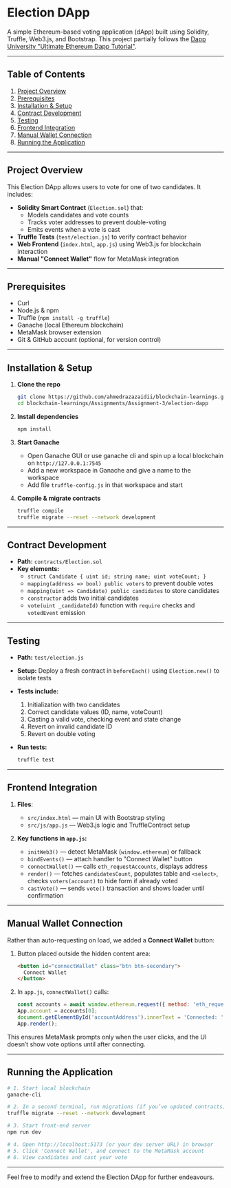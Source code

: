 # Election DApp

A simple Ethereum-based voting application (dApp) built using Solidity, Truffle, Web3.js, and Bootstrap. This project partially follows the [Dapp University "Ultimate Ethereum Dapp Tutorial"](https://www.dappuniversity.com/articles/the-ultimate-ethereum-dapp-tutorial).

---

## Table of Contents

1. [Project Overview](#project-overview)  
2. [Prerequisites](#prerequisites)  
3. [Installation & Setup](#installation--setup)  
4. [Contract Development](#contract-development)  
5. [Testing](#testing)  
6. [Frontend Integration](#frontend-integration)  
7. [Manual Wallet Connection](#manual-wallet-connection)  
8. [Running the Application](#running-the-application)  

---

## Project Overview

This Election DApp allows users to vote for one of two candidates. It includes:

- **Solidity Smart Contract** (`Election.sol`) that:  
  - Models candidates and vote counts  
  - Tracks voter addresses to prevent double-voting  
  - Emits events when a vote is cast  
- **Truffle Tests** (`test/election.js`) to verify contract behavior  
- **Web Frontend** (`index.html`, `app.js`) using Web3.js for blockchain interaction  
- **Manual "Connect Wallet"** flow for MetaMask integration  

---

## Prerequisites

- Curl
- Node.js & npm 
- Truffle (`npm install -g truffle`)  
- Ganache (local Ethereum blockchain)  
- MetaMask browser extension  
- Git & GitHub account (optional, for version control)  

---

## Installation & Setup

1. **Clone the repo**  
   ```bash
   git clone https://github.com/ahmedrazazaidii/blockchain-learnings.git
   cd blockchain-learnings/Assignments/Assignment-3/election-dapp
   ```

2. **Install dependencies**  
   ```bash
   npm install
   ```

3. **Start Ganache**  
   - Open Ganache GUI or use ganache cli and spin up a local blockchain on `http://127.0.0.1:7545`
   - Add a new workspace in Ganache and give a name to the workspace
   - Add file `truffle-config.js` in that workspace and start

4. **Compile & migrate contracts**  
   ```bash
   truffle compile
   truffle migrate --reset --network development
   ```

---

## Contract Development

- **Path:** `contracts/Election.sol`  
- **Key elements:**
  - `struct Candidate { uint id; string name; uint voteCount; }`
  - `mapping(address => bool) public voters` to prevent double votes  
  - `mapping(uint => Candidate) public candidates` to store candidates  
  - `constructor` adds two initial candidates  
  - `vote(uint _candidateId)` function with `require` checks and `votedEvent` emission

---

## Testing

- **Path:** `test/election.js`  
- **Setup:** Deploy a fresh contract in `beforeEach()` using `Election.new()` to isolate tests  
- **Tests include:**  
  1. Initialization with two candidates  
  2. Correct candidate values (ID, name, voteCount)  
  3. Casting a valid vote, checking event and state change  
  4. Revert on invalid candidate ID  
  5. Revert on double voting

- **Run tests:**  
  ```bash
  truffle test
  ```

---

## Frontend Integration

1. **Files**:  
   - `src/index.html` — main UI with Bootstrap styling  
   - `src/js/app.js` — Web3.js logic and TruffleContract setup  

2. **Key functions in `app.js`:**  
   - `initWeb3()` — detect MetaMask (`window.ethereum`) or fallback  
   - `bindEvents()` — attach handler to "Connect Wallet" button  
   - `connectWallet()` — calls `eth_requestAccounts`, displays address  
   - `render()` — fetches `candidatesCount`, populates table and `<select>`, checks `voters(account)` to hide form if already voted  
   - `castVote()` — sends `vote()` transaction and shows loader until confirmation

---

## Manual Wallet Connection

Rather than auto-requesting on load, we added a **Connect Wallet** button:

1. Button placed outside the hidden content area:  
   ```html
   <button id="connectWallet" class="btn btn-secondary">
     Connect Wallet
   </button>
   ```

2. In `app.js`, `connectWallet()` calls:  
   ```js
   const accounts = await window.ethereum.request({ method: 'eth_requestAccounts' });
   App.account = accounts[0];
   document.getElementById('accountAddress').innerText = 'Connected: ' + App.account;
   App.render();
   ```

This ensures MetaMask prompts only when the user clicks, and the UI doesn’t show vote options until after connecting.

---

## Running the Application

```bash
# 1. Start local blockchain
ganache-cli

# 2. In a second terminal, run migrations (if you’ve updated contracts)
truffle migrate --reset --network development

# 3. Start front-end server
npm run dev

# 4. Open http://localhost:5173 (or your dev server URL) in browser
# 5. Click 'Connect Wallet', and connect to the MetaMask account
# 6. View candidates and cast your vote
```

---

Feel free to modify and extend the Election DApp for further endeavours.

